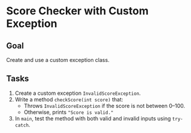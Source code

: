 # Score Checker with Custom Exception

## Goal
Create and use a custom exception class.

## Tasks

1. Create a custom exception `InvalidScoreException`.
2. Write a method `checkScore(int score)` that:
    - Throws `InvalidScoreException` if the score is not between 0–100.
    - Otherwise, prints `"Score is valid."`
3. In `main`, test the method with both valid and invalid inputs using `try-catch`.